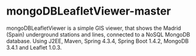 # mongoDBLeafletViewer-master
mongoDBLeafletViewer is a simple GIS viewer, that shows the Madrid (Spain) underground stations and lines, connected to a NoSQL MongoDB database. Using J2EE, Maven, Spring 4.3.4, Spring Boot 1.4.2, MongoDB 3.4.1 and Leaflet 1.0.3.
